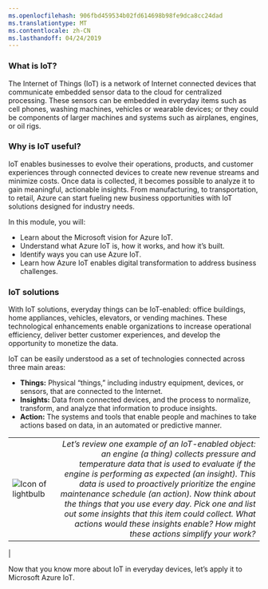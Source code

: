 ```yaml
---
ms.openlocfilehash: 906fbd459534b02fd614698b98fe9dca8cc24dad
ms.translationtype: MT
ms.contentlocale: zh-CN
ms.lasthandoff: 04/24/2019
---
```

### <a name="what-is-iot"></a>What is IoT?

The Internet of Things (IoT) is a network of Internet connected devices that communicate embedded sensor data to the cloud for centralized processing. These sensors can be embedded in everyday items such as cell phones, washing machines, vehicles or wearable devices; or they could be components of larger machines and systems such as airplanes, engines, or oil rigs.

### <a name="why-is-iot-useful"></a>Why is IoT useful?

IoT enables businesses to evolve their operations, products, and customer experiences through connected devices to create new revenue streams and minimize costs. Once data is collected, it becomes possible to analyze it to gain meaningful, actionable insights. From manufacturing, to transportation, to retail, Azure can start fueling new business opportunities with IoT solutions designed for industry needs.

<!-- TODO: Learning objectives -->

In this module, you will:

- Learn about the Microsoft vision for Azure IoT.
- Understand what Azure IoT is, how it works, and how it’s built.
- Identify ways you can use Azure IoT.
- Learn how Azure IoT enables digital transformation to address business challenges.

### <a name="iot-solutions"></a>IoT solutions

With IoT solutions, everyday things can be IoT-enabled: office buildings, home appliances, vehicles, elevators, or vending machines. These technological enhancements enable organizations to increase operational efficiency, deliver better customer experiences, and develop the opportunity to monetize the data.

IoT can be easily understood as a set of technologies connected across three main areas:

- **Things:** Physical “things,” including industry equipment, devices, or sensors, that are connected to the Internet. 
- **Insights:** Data from connected devices, and the process to normalize, transform, and analyze that information to produce insights. 
- **Action:** The systems and tools that enable people and machines to take actions based on data, in an automated or predictive manner.

|  |  |
| ------------ | -------------:| 
|![Icon of lightbulb](../media/Lightbulb_icon.png)|*Let’s review one example of an IoT-enabled object: an engine (a thing) collects pressure and temperature data that is used to evaluate if the engine is performing as expected (an insight). This data is used to proactively prioritize the engine maintenance schedule (an action).  Now think about the things that you use every day. Pick one and list out some insights that this item could collect. What actions would these insights enable? How might these actions simplify your work?*
|

Now that you know more about IoT in everyday devices, let’s apply it to Microsoft Azure IoT.